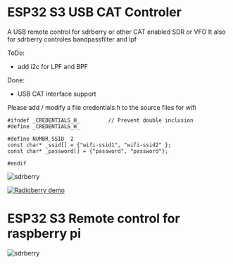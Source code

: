 # ESP32 S3 USB CAT Controler

A USB remote control for sdrberry or other CAT enabled SDR or VFO
It also for sdrberry controles bandpassfilter and lpf

ToDo:
- add i2c for LPF and BPF

Done:
- USB CAT interface support 

Please add / modify a file credentials.h to the source files for wifi
```
#ifndef _CREDENTIALS_H_			// Prevent double inclusion
#define _CREDENTIALS_H_

#define NUMBR_SSID  2
const char* _ssid[] = {"wifi-ssid1", "wifi-ssid2" };
const char* _password[] = {"password", "password"};

#endif
```

![sdrberry](https://github.com/paulh002/sdrberry/blob/master/IMG_20231015_131803.jpg)

[![Radioberry demo](https://img.youtube.com/vi/BMJiv3YGv-k/0.jpg)](https://youtu.be/PQ_Np5SfcxA)

# ESP32 S3 Remote control for raspberry pi
![sdrberry](https://github.com/paulh002/sdrberry/blob/master/rb_tranceiver.jpg)